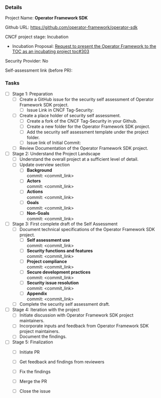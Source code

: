 ### Details
Project Name: **Operator Framework SDK**

Github URL: https://github.com/operator-framework/operator-sdk

CNCF project stage: Incubation 
- Incubation Proposal: [Request to present the Operator Framework to the TOC as an incubating project toc#303](https://github.com/cncf/toc/pull/303)

Security Provider: No

Self-assessment link (before PR): 

### Tasks
- [ ] Stage 1: Preparation
   - [ ] Create a GitHub issue for the security self assessment of Operator Framework SDK project.
      - [ ] Issue Link in CNCF Tag-Security: <link>
   - [ ] Create a place holder of security self assessment.
      - [ ] Create a fork of the CNCF Tag-Security in your Github.
      - [ ] Create a new folder for the Operator Framework SDK project.
      - [ ] Add the security self assessment template under the project folder.
      - [ ] Issue link of Initial Commit: <link>
   - [ ] Review Documentation of the Operator Framework SDK project.
- [ ]  Stage 2: Understand the Project Landscape
   - [ ] Understand the overall project at a sufficient level of detail.
   - [ ] Update overview section
      - [ ] **Background** <br> commit: <commit_link>
      - [ ] **Actors** <br> commit: <commit_link>
      - [ ] **Actions** <br> commit: <commit_link>
      - [ ] **Goals** <br> commit: <commit_link>
      - [ ] **Non-Goals** <br> commit: <commit_link>
- [ ]  Stage 3: First complete draft of the Self Assessment
   - [ ] Document technical specifications of the Operator Framework SDK project.
      - [ ] **Self assessment use** <br> commit: <commit_link>
      - [ ] **Security functions and features** <br> commit: <commit_link>
      - [ ] **Project compliance** <br> commit: <commit_link>
      - [ ] **Secure development practices** <br> commit: <commit_link>
      - [ ] **Security issue resolution** <br> commit: <commit_link>
      - [ ] **Appendix** <br> commit: <commit_link>
   - [ ] Complete the security self assessment draft.

- [ ]  Stage 4: Iteration with the project
   - [ ] Initiate discussion with Operator Framework SDK project maintainers.
   - [ ] Incorporate inputs and feedback from Operator Framework SDK project maintainers.
   - [ ] Document the findings.

- [ ] Stage 5: Finalization
   - [ ] Initiate PR
   - [ ] Get feedback and findings from reviewers
   - [ ] Fix the findings
   - [ ] Merge the PR
   - [ ] Close the issue

